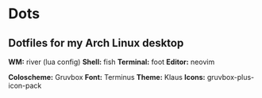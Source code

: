 # Dots
## Dotfiles for my Arch Linux desktop

**WM:** river (lua config)
**Shell:** fish
**Terminal:** foot
**Editor:** neovim

**Coloscheme:** Gruvbox
**Font:** Terminus
**Theme:** Klaus
**Icons:** gruvbox-plus-icon-pack
